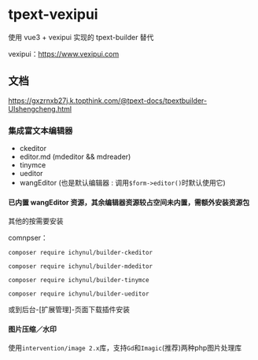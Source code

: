 # tpext-vexipui

使用 vue3 + vexipui 实现的 tpext-builder 替代

vexipui：<https://www.vexipui.com>

## 文档

<https://gxzrnxb27j.k.topthink.com/@tpext-docs/tpextbuilder-UIshengcheng.html>

### 集成富文本编辑器

* ckeditor
* editor.md (mdeditor && mdreader)
* tinymce
* ueditor
* wangEditor (也是默认编辑器 : 调用`$form->editor()`时默认使用它)

#### 已内置 wangEditor 资源，其余编辑器资源较占空间未内置，需额外安装资源包

其他的按需要安装

comnpser：

`composer require ichynul/builder-ckeditor`

`composer require ichynul/builder-mdeditor`

`composer require ichynul/builder-tinymce`

`composer require ichynul/builder-ueditor`

或到后台-[扩展管理]-页面下载插件安装

#### 图片压缩／水印

使用`intervention/image 2.x`库，支持`Gd`和`Imagic`(推荐)两种php图片处理库
